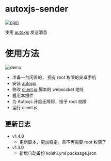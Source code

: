 # autoxjs-sender

[![npm](https://img.shields.io/npm/v/koishi-plugin-autoxjs-sender?style=flat-square)](https://www.npmjs.com/package/koishi-plugin-autoxjs-sender)

使用 [autoxjs](https://github.com/kkevsekk1/AutoX) 发送消息

# 使用方法

![demo](https://raw.githubusercontent.com/initialencounter/2022-12-24/neat/plugins/Adapter/autoxjs-sender/demo.gif)

- 准备一台闲置的， 拥有 root 权限的安卓手机
- 安装 [autoxjs](https://github.com/kkevsekk1/AutoX)
- 修改 [client.js](https://raw.githubusercontent.com/initialencounter/2022-12-24/master/autoxjs-server/lib/client.js) 脚本的 websocket 地址
- 启用本插件
- 为 Autoxjs 开启无障碍，授予 root 权限
- 运行 client.js

## 更新日志

- v1.4.0
  - 更新脚本，更加稳定，且不再需要 root 权限了
- v1.3.0
  - 新增自动备份 koishi.yml packaage.json
